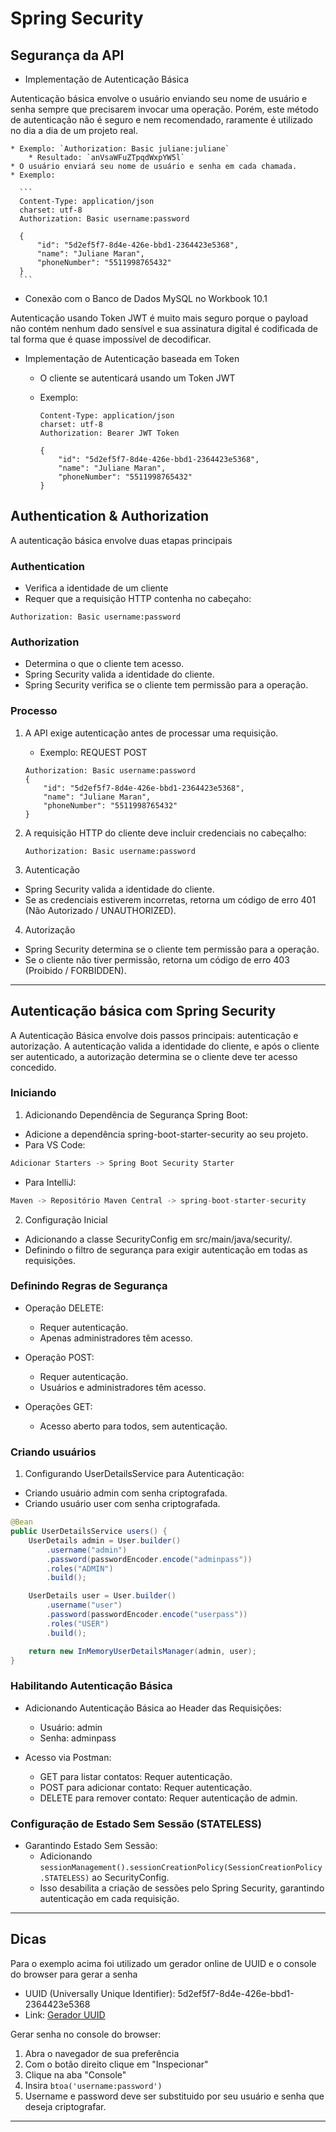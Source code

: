 # Spring Security

## Segurança da API

* Implementação de Autenticação Básica

Autenticação básica envolve o usuário enviando seu nome de usuário e senha sempre que precisarem invocar uma operação. Porém, este método de autenticação não é seguro e nem recomendado, raramente é utilizado no dia a dia de um projeto real.

    * Exemplo: `Authorization: Basic juliane:juliane`
        * Resultado: `anVsaWFuZTpqdWxpYW5l`
    * O usuário enviará seu nome de usuário e senha em cada chamada.
    * Exemplo:

      ```
      Content-Type: application/json
      charset: utf-8
      Authorization: Basic username:password

      {
          "id": "5d2ef5f7-8d4e-426e-bbd1-2364423e5368",
          "name": "Juliane Maran",
          "phoneNumber": "5511998765432"
      }
      ```

* Conexão com o Banco de Dados MySQL no Workbook 10.1

Autenticação usando Token JWT é muito mais seguro porque o payload não contém nenhum dado sensível e sua assinatura digital é codificada de tal forma que é quase impossível de decodificar.

* Implementação de Autenticação baseada em Token

    * O cliente se autenticará usando um Token JWT
    * Exemplo:

      ```
      Content-Type: application/json
      charset: utf-8
      Authorization: Bearer JWT Token

      {
          "id": "5d2ef5f7-8d4e-426e-bbd1-2364423e5368",
          "name": "Juliane Maran",
          "phoneNumber": "5511998765432"
      }
      ```

## Authentication & Authorization

A autenticação básica envolve duas etapas principais

### Authentication

* Verifica a identidade de um cliente
* Requer que a requisição HTTP contenha no cabeçaho:

```
Authorization: Basic username:password
```

### Authorization

* Determina o que o cliente tem acesso.
* Spring Security valida a identidade do cliente.
* Spring Security verifica se o cliente tem permissão para a operação.

### Processo

1. A API exige autenticação antes de processar uma requisição.

    * Exemplo: REQUEST POST

    ```
    Authorization: Basic username:password
    {
        "id": "5d2ef5f7-8d4e-426e-bbd1-2364423e5368",
        "name": "Juliane Maran",
        "phoneNumber": "5511998765432"
    }
    ```

2. A requisição HTTP do cliente deve incluir credenciais no cabeçalho:

    ```
    Authorization: Basic username:password
    ```

3. Autenticação

* Spring Security valida a identidade do cliente.
* Se as credenciais estiverem incorretas, retorna um código de erro 401 (Não Autorizado / UNAUTHORIZED).

4. Autorização

* Spring Security determina se o cliente tem permissão para a operação.
* Se o cliente não tiver permissão, retorna um código de erro 403 (Proibido / FORBIDDEN).

---

## Autenticação básica com Spring Security

A Autenticação Básica envolve dois passos principais: autenticação e autorização. A autenticação valida a identidade do cliente, e após o cliente ser autenticado, a autorização determina se o cliente deve ter acesso concedido.

### Iniciando

1. Adicionando Dependência de Segurança Spring Boot:

* Adicione a dependência spring-boot-starter-security ao seu projeto.
* Para VS Code:

```rust
Adicionar Starters -> Spring Boot Security Starter
```

* Para IntelliJ:

```rust
Maven -> Repositório Maven Central -> spring-boot-starter-security
```

2. Configuração Inicial

* Adicionando a classe SecurityConfig em src/main/java/security/.
* Definindo o filtro de segurança para exigir autenticação em todas as requisições.

### Definindo Regras de Segurança

* Operação DELETE:
    * Requer autenticação.
    * Apenas administradores têm acesso.

* Operação POST:
    * Requer autenticação.
    * Usuários e administradores têm acesso.

* Operações GET:
    * Acesso aberto para todos, sem autenticação.


### Criando usuários

1. Configurando UserDetailsService para Autenticação:

* Criando usuário admin com senha criptografada.
* Criando usuário user com senha criptografada.

```java
@Bean
public UserDetailsService users() {
    UserDetails admin = User.builder()
        .username("admin")
        .password(passwordEncoder.encode("adminpass"))
        .roles("ADMIN")
        .build();

    UserDetails user = User.builder()
        .username("user")
        .password(passwordEncoder.encode("userpass"))
        .roles("USER")
        .build();

    return new InMemoryUserDetailsManager(admin, user);
}
```

### Habilitando Autenticação Básica

* Adicionando Autenticação Básica ao Header das Requisições:
    * Usuário: admin
    * Senha: adminpass

* Acesso via Postman:
    * GET para listar contatos: Requer autenticação.
    * POST para adicionar contato: Requer autenticação.
    * DELETE para remover contato: Requer autenticação de admin.

### Configuração de Estado Sem Sessão (STATELESS)

* Garantindo Estado Sem Sessão:
    * Adicionando `sessionManagement().sessionCreationPolicy(SessionCreationPolicy.STATELESS)` ao SecurityConfig.
    * Isso desabilita a criação de sessões pelo Spring Security, garantindo autenticação em cada requisição.

---

## Dicas

Para o exemplo acima foi utilizado um gerador online de UUID e o console do browser para gerar a senha

* UUID (Universally Unique Identifier): 5d2ef5f7-8d4e-426e-bbd1-2364423e5368
* Link: [Gerador UUID](https://geradornv.com.br/gerador-uuid/)

Gerar senha no console do browser:

1. Abra o navegador de sua preferência
2. Com o botão direito clique em "Inspecionar"
3. Clique na aba "Console"
4. Insira `btoa('username:password')`
5. Username e password deve ser substituido por seu usuário e senha que deseja criptografar.

---
